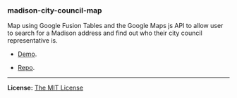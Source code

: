 ### madison-city-council-map

Map using Google Fusion Tables and the Google Maps js API to allow user to search for a Madison address and find out who their city council representative is.

- [Demo](http://projects.chrislkeller.com/demos/madison-city-council-map).

- [Repo](https://github.com/chrislkeller/madison-city-council-map).

<hr />

**License:** [The MIT License](http://opensource.org/licenses/MIT)